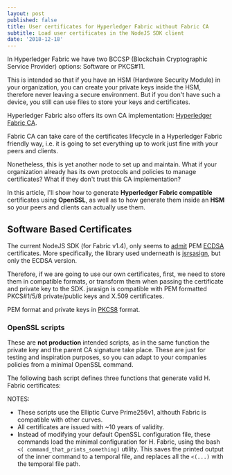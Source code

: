 ```yaml
---
layout: post
published: false
title: User certificates for Hyperledger Fabric without Fabric CA
subtitle: Load user certificates in the NodeJS SDK client
date: '2018-12-18'
---
```


In Hyperledger Fabric we have two BCCSP (Blockchain Cryptographic Service Provider) options: Software or PKCS#11.

This is intended so that if you have an HSM (Hardware Security Module) in your organization, you can create your private keys inside the HSM, therefore never leaving a secure environment. But if you don't have such a device, you still can use files to store your keys and certificates.

Hyperledger Fabric also offers its own CA implementation: [Hyperledger Fabric CA](https://hyperledger-fabric-ca.readthedocs.io/en/release-1.4/).

Fabric CA can take care of the certificates lifecycle in a Hyperledger Fabric friendly way, i.e. it is going to set everything up to work just fine with your peers and clients.

Nonetheless, this is yet another node to set up and maintain. What if your organization already has its own protocols and policies to manage certificates? What if they don't trust this CA implementation?

In this article, I'll show how to generate **Hyperledger Fabric compatible** certificates using **OpenSSL**, as well as to how generate them inside an **HSM** so your peers and clients can actually use them.



## Software Based Certificates

The current NodeJS SDK (for Fabric v1.4), only seems to [admit](https://github.com/hyperledger/fabric-sdk-node/blob/release-1.4/fabric-client/lib/impl/CryptoSuite_ECDSA_AES.js#L166) PEM [ECDSA](https://github.com/hyperledger/fabric-sdk-node/blob/release-1.4/fabric-client/lib/impl/ecdsa/key.js#L15) certificates. More specifically, the library used underneath is [jsrsasign](https://kjur.github.io/jsrsasign/), but only the ECDSA version.

Therefore, if we are going to use our own certificates, first, we need to store them in compatible formats, or transform them when passing the certificate and private key to the SDK. jsrasign is compatible with PEM formatted PKCS#1/5/8 private/public keys and X.509 certificates.

PEM format and private keys in [PKCS8](https://en.wikipedia.org/wiki/PKCS_8) format.

### OpenSSL scripts

These are **not production** intended scripts, as in the same function the private key and the parent CA signature take place. These are just for testing and inspiration purposes, so you can adapt to your companies policies from a minimal OpenSSL command.

The following bash script defines three functions that generate valid H. Fabric certificates:

<script src="https://gist.github.com/jlcs-es/90e94bde5ea8cfe1a84723646d23bc19.js"></script>

NOTES:
* These scripts use the Elliptic Curve Prime256v1, althouth Fabric is compatible with other curves.
* All certificates are issued with ~10 years of validity.
* Instead of modifying your default OpenSSL configuration file, these commands load the minimal configuration for H. Fabric, using the bash `<( command_that_prints_something)` utility. This saves the printed output of the inner command to a temporal file, and replaces all the `<(...)` with the temporal file path.

